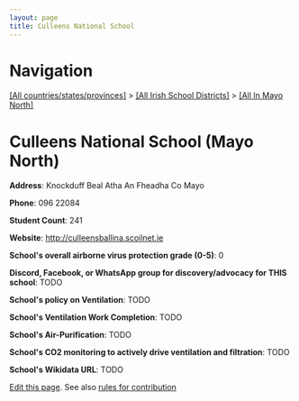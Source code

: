 ```yaml
---
layout: page
title: Culleens National School
---
```

# Navigation

[[All countries/states/provinces]](../../..) > [[All Irish School Districts]](../..) > [[All In Mayo North]](..)

# Culleens National School (Mayo North)

**Address**: Knockduff Beal Atha An Fheadha Co Mayo

**Phone**: 096 22084

**Student Count**: 241

**Website**: <http://culleensballina.scoilnet.ie>

**School's overall airborne virus protection grade (0-5)**: 0

**Discord, Facebook, or WhatsApp group for discovery/advocacy for THIS school**: TODO

**School's policy on Ventilation**: TODO

**School's Ventilation Work Completion**: TODO

**School's Air-Purification**: TODO

**School's CO2 monitoring to actively drive ventilation and filtration**: TODO

**School's Wikidata URL**: TODO


[Edit this page](https://github.com/ventilate-schools/Ireland/edit/main/./Mayo_North/Culleens_National_School.md). See also [rules for contribution](../../../contribution-rules/)